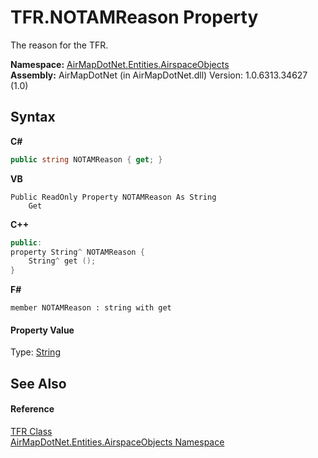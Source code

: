 # TFR.NOTAMReason Property 
 

The reason for the TFR.

**Namespace:**&nbsp;<a href="4a77b213-9d2c-92a5-aab7-f2f82873a6fe">AirMapDotNet.Entities.AirspaceObjects</a><br />**Assembly:**&nbsp;AirMapDotNet (in AirMapDotNet.dll) Version: 1.0.6313.34627 (1.0)

## Syntax

**C#**<br />
``` C#
public string NOTAMReason { get; }
```

**VB**<br />
``` VB
Public ReadOnly Property NOTAMReason As String
	Get
```

**C++**<br />
``` C++
public:
property String^ NOTAMReason {
	String^ get ();
}
```

**F#**<br />
``` F#
member NOTAMReason : string with get

```


#### Property Value
Type: <a href="http://msdn2.microsoft.com/en-us/library/s1wwdcbf" target="_blank">String</a>

## See Also


#### Reference
<a href="79d19670-af6e-ea0e-2f93-f3cc1878e04d">TFR Class</a><br /><a href="4a77b213-9d2c-92a5-aab7-f2f82873a6fe">AirMapDotNet.Entities.AirspaceObjects Namespace</a><br />